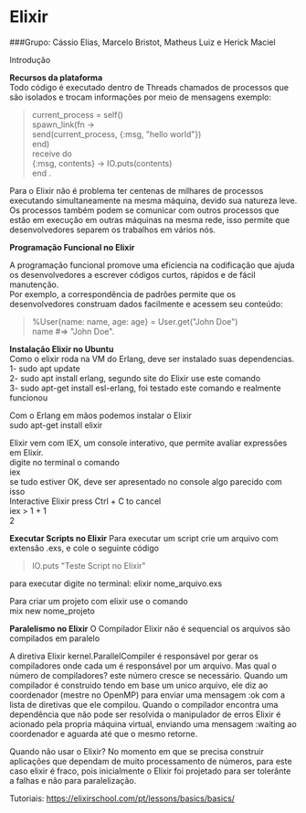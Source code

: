 
# Elixir
###Grupo: Cássio Elias, Marcelo Bristot, Matheus Luiz e Herick Maciel

Introdução
  
  
  **Recursos da plataforma**<br>
  Todo código é executado dentro de Threads chamados de processos que são isolados e trocam informações por meio de mensagens exemplo:
  
 > current_process = self()<br>
spawn_link(fn -><br>
  send(current_process, {:msg, "hello world"})<br>
end)<br>
receive do<br>
  {:msg, contents} -> IO.puts(contents)<br>
end .<br>

  Para o Elixir não é problema ter centenas de milhares de processos executando simultaneamente na mesma máquina, devido sua natureza leve.<br>
  Os processos também podem se comunicar com outros processos que estão em execução em outras máquinas na mesma rede, isso permite que desenvolvedores separem os trabalhos em vários nós.<br>
  
  **Programação Funcional no Elixir**<br>

  A programação funcional promove uma eficiencia na codificação que ajuda os desenvolvedores a escrever códigos curtos, rápidos e de fácil manutenção.<br>
  Por exemplo, a correspondência de padrões permite que os desenvolvedores construam dados facilmente e acessem seu conteúdo:<br>
> %User{name: name, age: age} = User.get("John Doe")<br>
name #=> "John Doe".<br>

**Instalação Elixir no Ubuntu**<br>
Como o elixir roda na VM do Erlang, deve ser instalado suas dependencias. <br>
1- sudo apt update<br>
2- sudo apt install erlang, segundo site do Elixir use este comando<br>
3- sudo apt-get install esl-erlang, foi testado este comando e realmente funcionou<br>

Com o Erlang em mãos podemos instalar o Elixir<br>
sudo apt-get install elixir<br>

Elixir vem com IEX, um console interativo, que permite avaliar expressões em Elixir. <br>
digite no terminal o comando<br>
iex<br>
se tudo estiver OK, deve ser apresentado no console algo parecido com isso<br>
Interactive Elixir press Ctrl + C to cancel<br>
iex > 1 + 1<br>
2<br>

**Executar Scripts no Elixir**
Para executar um script crie um arquivo com extensão .exs, e cole o seguinte código
> IO.puts "Teste Script no Elixir" 

para executar digite no terminal:
elixir nome_arquivo.exs


Para criar um projeto com elixir use o comando<br>
 mix new nome_projeto
 
 **Paralelismo no Elixir**
 O Compilador Elixir não é sequencial os arquivos são compilados em paralelo
 
 A diretiva Elixir kernel.ParallelCompiler é responsável por gerar os compiladores onde cada um é responsável por um arquivo. Mas qual o número de compiladores? este número cresce se necessário.
 Quando um compilador é construido tendo em base um unico arquivo, ele diz ao coordenador (mestre no OpenMP) para enviar uma mensagem :ok com a lista de diretivas que ele compilou.
 Quando o compilador encontra uma dependência que não pode ser resolvida o manipulador de erros Elixir é acionado pela propria máquina virtual, enviando uma mensagem :waiting ao coordenador e aguarda até que o mesmo retorne.
 
 Quando não usar o Elixir?
 No momento em que se precisa construir aplicações que dependam de muito processamento de números, para este caso elixir é fraco, pois inicialmente o Elixir foi projetado para ser tolerânte a falhas e não para paralelização.

Tutoriais:
https://elixirschool.com/pt/lessons/basics/basics/
